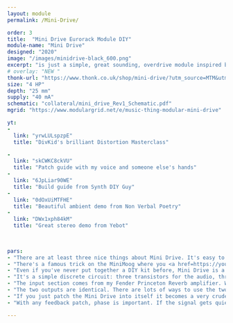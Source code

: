 ```yaml
---
layout: module
permalink: /Mini-Drive/

order: 3
title:  "Mini Drive Eurorack Module DIY"
module-name: "Mini Drive"
designed: "2020"
image: "/images/minidrive-black_600.png" 
excerpt: "is just a simple, great sounding, overdrive module inspired by the Minimoog" 
# overlay: "NEW "
thonk-url: "https://www.thonk.co.uk/shop/mini-drive/?utm_source=MTM&utm_campaign=Minidrive" 
size: "4 HP"
depth: "25 mm"
supply: "40 mA"
schematic: "collateral/mini_drive_Rev1_Schematic.pdf"
mgrid: "https://www.modulargrid.net/e/music-thing-modular-mini-drive"

yt:
- 
  link: "yrwLULspzpE"
  title: "DivKid's brilliant Distortion Masterclass"

- 
  link: "skCWKC8ckVU"
  title: "Patch guide with my voice and someone else's hands"
- 
  link: "6JpLiar90WE"
  title: "Build guide from Synth DIY Guy"
- 
  link: "0dOxUiMTFHE"
  title: "Beautiful ambient demo from Non Verbal Poetry"
- 
  link: "DWx1xph84kM"
  title: "Great stereo demo from Yebot"
  
  

pars:
- "There are at least three nice things about Mini Drive. It's easy to make, it sounds great and it looks cool."
- "There's a famous trick on the MiniMoog where you <a href=https://youtu.be/foCy7ejg7pA?t=343>patch the audio output back into the external audio input</a>. It adds a load of warmth and saturation and gggrrrrrrr to the sound. Mini Drive lets you do that on your modular."
- "Even if you've never put together a DIY kit before, Mini Drive is a great way to start. Most of the components are tiny surface mount parts that are pre-soldered, so you only have to attach four sockets, one potentiometer, a power header and the incandescent bulb. It's a quick but satisfying build that's ideal for beginners."
- "It's a simple discrete circuit: three transistors for the audio, three more to drive the incandescent overdrive bulb."
- "The input section comes from my Fender Princeton Reverb amplifier. With only one cable plugged in, there's a lower gain input and a higher gain input. When two cables are plugged in, they're both mixed equally."
- "The two outputs are identical. There are lots of ways to use the two ins & outs to <a href=https://youtu.be/skCWKC8ckVU?t=163>create interesting feedback patches</a>."
- "If you just patch the Mini Drive into itself it becomes a very crude oscillator, with frequency influenced by the gain settings. Try adding clocks or oscillators to the other input to see what happens."
- "With any feedback patch, phase is important. If the signal gets quieter when gain is increased, it’s probably because the signals are 180° out of phase. To correct this, reverse the phase using an inverter, or an attenuverter (like those in MakeNoise Maths). Alternatively, try routing it through another module to see what happens."

---
```



